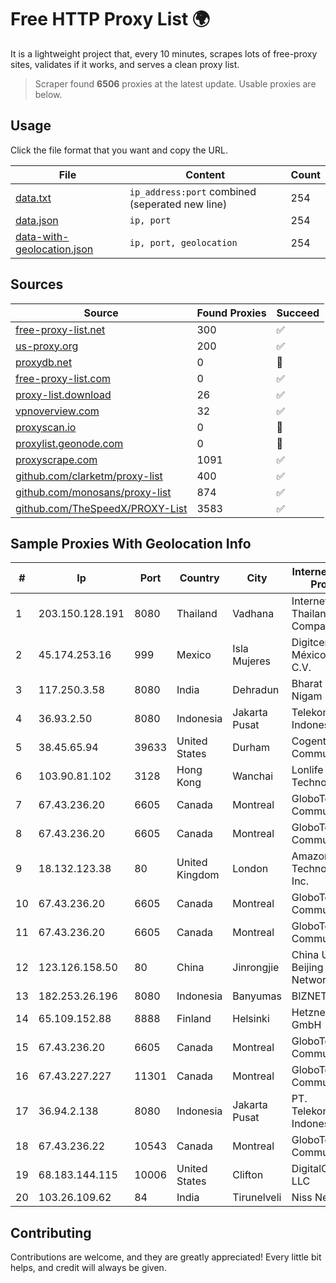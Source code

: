 
# Free HTTP Proxy List 🌍

It is a lightweight project that, every 10 minutes, scrapes lots of free-proxy sites, validates if it works, and serves a clean proxy list.


> Scraper found **6506** proxies at the latest update. Usable proxies are below.

## Usage

Click the file format that you want and copy the URL.


|File|Content|Count|
|----|-------|-----|
|[data.txt](https://raw.githubusercontent.com/themiralay/Proxy-List-World/master/data.txt)|`ip_address:port` combined (seperated new line)|254|
|[data.json](https://raw.githubusercontent.com/themiralay/Proxy-List-World/master/data.json)|`ip, port`|254|
|[data-with-geolocation.json](https://raw.githubusercontent.com/themiralay/Proxy-List-World/master/data-with-geolocation.json)|`ip, port, geolocation`|254|

## Sources

|Source|Found Proxies|Succeed|
|------|-------------|-------|
|[free-proxy-list.net](https://free-proxy-list.net)|300|✅|
|[us-proxy.org](https://www.us-proxy.org)|200|✅|
|[proxydb.net](http://proxydb.net)|0|🚫|
|[free-proxy-list.com](https://free-proxy-list.com/?page=&port=&type%5B%5D=http&type%5B%5D=https&up_time=0&search=Search)|0|✅|
|[proxy-list.download](https://www.proxy-list.download/HTTP)|26|✅|
|[vpnoverview.com](https://vpnoverview.com/privacy/anonymous-browsing/free-proxy-servers)|32|✅|
|[proxyscan.io](https://www.proxyscan.io)|0|🚫|
|[proxylist.geonode.com](https://proxylist.geonode.com/api/proxy-list?limit=300&page=1&sort_by=lastChecked&sort_type=desc&protocols=http,https)|0|🚫|
|[proxyscrape.com](https://api.proxyscrape.com/v2/?request=displayproxies&protocol=http&timeout=10000&country=all&ssl=all&anonymity=all)|1091|✅|
|[github.com/clarketm/proxy-list](https://raw.githubusercontent.com/clarketm/proxy-list/master/proxy-list-raw.txt)|400|✅|
|[github.com/monosans/proxy-list](https://raw.githubusercontent.com/monosans/proxy-list/main/proxies/http.txt)|874|✅|
|[github.com/TheSpeedX/PROXY-List](https://raw.githubusercontent.com/TheSpeedX/PROXY-List/master/http.txt)|3583|✅|


## Sample Proxies With Geolocation Info

|#|Ip|Port|Country|City|Internet Service Provider|
|-|--|----|-------|----|-------------------------|
|1|203.150.128.191|8080|Thailand|Vadhana|Internet Thailand Company Ltd|
|2|45.174.253.16|999|Mexico|Isla Mujeres|Digitcenter de México, S.A. de C.V.|
|3|117.250.3.58|8080|India|Dehradun|Bharat Sanchar Nigam Ltd|
|4|36.93.2.50|8080|Indonesia|Jakarta Pusat|Telekomunikasi Indonesia|
|5|38.45.65.94|39633|United States|Durham|Cogent Communications|
|6|103.90.81.102|3128|Hong Kong|Wanchai|Lonlife Technology Co.|
|7|67.43.236.20|6605|Canada|Montreal|GloboTech Communications|
|8|67.43.236.20|6605|Canada|Montreal|GloboTech Communications|
|9|18.132.123.38|80|United Kingdom|London|Amazon Technologies Inc.|
|10|67.43.236.20|6605|Canada|Montreal|GloboTech Communications|
|11|67.43.236.20|6605|Canada|Montreal|GloboTech Communications|
|12|123.126.158.50|80|China|Jinrongjie|China Unicom Beijing Province Network|
|13|182.253.26.196|8080|Indonesia|Banyumas|BIZNET|
|14|65.109.152.88|8888|Finland|Helsinki|Hetzner Online GmbH|
|15|67.43.236.20|6605|Canada|Montreal|GloboTech Communications|
|16|67.43.227.227|11301|Canada|Montreal|GloboTech Communications|
|17|36.94.2.138|8080|Indonesia|Jakarta Pusat|PT. Telekomunikasi Indonesia|
|18|67.43.236.22|10543|Canada|Montreal|GloboTech Communications|
|19|68.183.144.115|10006|United States|Clifton|DigitalOcean, LLC|
|20|103.26.109.62|84|India|Tirunelveli|Niss Networks|



## Contributing

Contributions are welcome, and they are greatly appreciated! Every
little bit helps, and credit will always be given.

